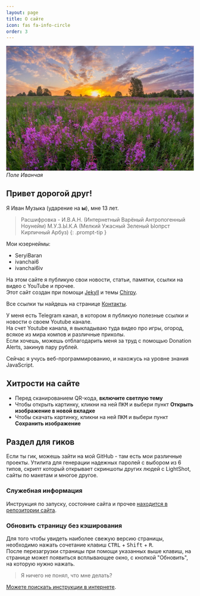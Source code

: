 ```yaml
---
layout: page
title: О сайте
icon: fas fa-info-circle
order: 3
---
```


![](/uploads/images/pole-ivanchaya.jpg)
_Поле Иванчая_

## Привет дорогой друг!
Я Иван Музыка (ударение на **ы**), мне 13 лет.


> Расшифровка - И.В.А.Н. (Интернетный Варёный Антропогенный Ноунейм) М.У.З.Ы.К.А (Мелкий Ужасный Зеленый Ыопрст Кирпичный Арбуз)
{: .prompt-tip }

Мои юзернеймы:
- SeryiBaran
- ivanchai6
- ivanchai6iv

На этом сайте я публикую свои новости, статьи, памятки, ссылки на видео с YouTube и прочее.  
Этот сайт создан при помощи [Jekyll](https://jekyllrb.com/) и темы [Chirpy](https://github.com/cotes2020/jekyll-theme-chirpy/).

Все ссылки ты найдешь на странице [Контакты](/contacts).

У меня есть Telegram канал, в котором я публикую полезные ссылки и новости о своем Youtube канале.  
На счет Youtube канала, я выкладываю туда видео про игры, огород, всякое из мира компов и различные приколы.  
Если хочешь, можешь отблагодарить меня за труд с помощью Donation Alerts, закинув пару рублей.

Сейчас я учусь веб-программированию, и нахожусь на уровне знания JavaScript.

## Хитрости на сайте

- Перед сканированием QR-кода, **включите светлую тему**
- Чтобы открыть картинку, кликни на ней <kbd>ПКМ</kbd> и выбери пункт **Открыть изображение в новой вкладке**
- Чтобы скачать картинку, кликни на ней <kbd>ПКМ</kbd> и выбери пункт **Сохранить изображение**

## Раздел для гиков
Если ты гик, можешь зайти на мой GitHub - там есть мои различные проекты. Утилита для генерации надежных паролей с выбором из 6 типов, скрипт который открывает скриншоты других людей с LightShot, сайты по макетам и многое другое.

### Служебная информация
Инструкция по запуску, состояние сайта и прочее [находится в репозитории сайта](https://github.com/SeryiBaran/seryibaran.github.io/).

### Обновить страницу без кэширования
Для того чтобы увидеть наиболее свежую версию страницы, необходимо нажать сочетание клавиш <kbd>CTRL</kbd> + <kbd>Shift</kbd> + <kbd>R</kbd>.  
После перезагрузки страницы при помощи указанных выше клавиш, на странице может появиться всплывающее окно, с кнопкой "Обновить", на которую нужно нажать.

> Я ничего не понял, что мне делать?

[Можете поискать инструкции в интернете](https://yandex.ru/search/?text=как+обновить+страницу+без+кэширования).
